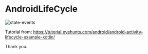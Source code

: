 # AndroidLifeCycle

![state-events](https://user-images.githubusercontent.com/3993516/132714344-66a77c30-5777-4e69-8924-c31aaf20b5c9.png)

Tutorial from: https://tutorial.eyehunts.com/android/android-activity-lifecycle-example-kotlin/

Thank you.
